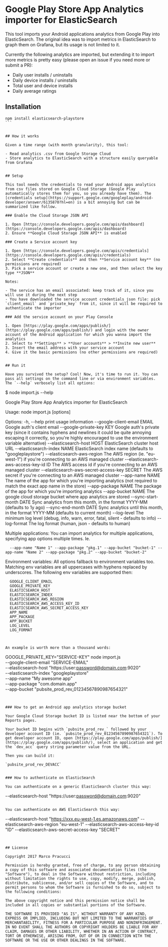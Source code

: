 # Google Play Store App Analytics importer for ElasticSearch

This tool imports your Android applications analytics from Google Play into ElasticSearch. The original idea was to import metrics in ElasticSearch to graph them on Grafana, but its usage is not limited to it.

Currently the following analytics are imported, but extending it to import more metrics is pretty easy (please open an issue if you need more or submit a PR):

- Daily user installs / uninstalls
- Daily device installs / uninstalls
- Total user and device installs
- Daily average ratings


## Installation

```
npm install elasticsearch-playstore
``` 


## How it works

Given a time range (with month granularity), this tool:

- Read analytics .csv from Google Storage Cloud
- Store analytics to ElasticSearch with a structure easily queryable from Grafana


## Setup

This tool needs the credentials to read your Android apps analytics from csv files stored on Google Cloud Storage (Google Play automatically stores them for you, so you already have them). The [credentials setup](https://support.google.com/googleplay/android-developer/answer/6135870?hl=en) is a bit annoying but can be summarized like follow.

### Enable the Cloud Storage JSON API

1. Open [https://console.developers.google.com/apis/dashboard](https://console.developers.google.com/apis/dashboard)
2. Ensure **Google Cloud Storage JSON API** is enabled

### Create a Service account key

1. Open [https://console.developers.google.com/apis/credentials](https://console.developers.google.com/apis/credentials)
2. Select **Create credentials** and then **Service account key** (no permissions are required)
3. Pick a service account or create a new one, and then select the key type **JSON**

Notes:

- The service has an email associated: keep track of it, since you will use it during the next step
- You have downloaded the service account credentials json file: pick `client_email` and `private_key` from it, since it will be required to authenticate the importer

### Add the service account on your Play Console

1. Open [https://play.google.com/apps/publish/](https://play.google.com/apps/publish/) and login with the owner account of the Android application for which you wanna import the analytics
2. Select to **Settings** > **User accounts** > **Invite new user**
3. Insert the email address with your service account
4. Give it the basic permissions (no other permissions are required)


## Run it

Have you survived the setup? Cool! Now, it's time to run it. You can pass all settings on the command line or via environment variables. The `--help` verbosely list all options:

```
$ node import.js --help

  Google Play Store App Analytics importer for ElasticSearch

  Usage:
      node import.js [options]

  Options:
      -h, --help                  print usage information
      --google-client-email EMAIL Google auth's client email
      --google-private-key  KEY   Google auth's private key (since it contains hyphens and newlines
                                  it could be quite annoying escaping it correctly, so you're highly
                                  encouraged to use the environment variable alternative)
      --elasticsearch-host HOST   ElasticSearch cluster host URL
      --elasticsearch-index NAME  ElasticSearch index name (defaults to "googleplaystore")
      --elasticsearch-aws-region  The AWS region (ie. "eu-west-1") if you're connecting to an AWS managed cluster
      --elasticsearch-aws-access-key-id ID
                                  The AWS access id if you're connecting to an AWS managed cluster
      --elasticsearch-aws-secret-access-key SECRET
                                  The AWS secret if you're connecting to an AWS managed cluster
      --app-name NAME             The name of the app for which you're importing analytics (not
                                  required to match the exact app name in the store)
      --app-package NAME          The package of the app for which you're importing analytics
      --app-bucket NAME           The google cloud storage bucket where app analytics are stored
      --sync-start-month DATE     Sync analytics from this month, in the format YYYY-MM (defaults to 1y ago)
      --sync-end-month DATE       Sync analytics until this month, in the format YYYY-MM (defaults to current month)
      --log-level                 The minimum log level (debug, info, warn, error, fatal, silent - defaults to info)
      --log-format                The log format (human, json - defaults to human)

  Multiple applications:
      You can import analytics for multiple applications, specifying app options multiple times. Ie.

      --app-name "Name 1" --app-package "pkg.1" --app-bucket "bucket-1" --app-name "Name 2" --app-package "pkg.2" --app-bucket "bucket-2"

  Environment variables:
      All options fallback to environment variables too. Matching env variables are
      all uppercases with hyphens replaced by underscores. The following env variables
      are supported then:

      GOOGLE_CLIENT_EMAIL
      GOOGLE_PRIVATE_KEY
      ELASTICSEARCH_HOST
      ELASTICSEARCH_INDEX
      ELASTICSEARCH_AWS_REGION
      ELASTICSEARCH_AWS_ACCESS_KEY_ID
      ELASTICSEARCH_AWS_SECRET_ACCESS_KEY
      APP_NAME
      APP_PACKAGE
      APP_BUCKET
      LOG_LEVEL
      LOG_FORMAT
```


An example is worth more than a thousand words:

```
GOOGLE_PRIVATE_KEY="SERVICE-KEY" node import.js \
    --google-client-email "SERVICE-EMAIL" \
    --elasticsearch-host "https://user:password@domain.com:9020" \
    --elasticsearch-index "googleplaystore" \
    --app-name "My awesome app" \
    --app-package "com.domain.app" \
    --app-bucket "pubsite_prod_rev_01234567890987654321"
```


### How to get an Android app analytics storage bucket

Your Google Cloud Storage bucket ID is listed near the bottom of your Reports pages.

Your bucket ID begins with `pubsite_prod_rev_` followed by your developer account ID (ie. `pubsite_prod_rev_01234567890987654321`). To get developer account ID, open [https://play.google.com/apps/publish/](https://play.google.com/apps/publish/), select an application and get the `dev_acc` query string parameter value from the URL.

Then you can build it:

`pubsite_prod_rev_DEVACC`


### How to authenticate on ElasticSearch

You can authenticate on a generic ElasticSearch cluster this way:

```
--elasticsearch-host "https://user:password@domain.com:9020"
```

You can authenticate on AWS ElasticSearch this way:

```
--elasticsearch-host "https://xxx.eu-west-1.es.amazonaws.com"
--elasticsearch-aws-region "eu-west-1"
--elasticsearch-aws-access-key-id "ID"
--elasticsearch-aws-secret-access-key "SECRET"
```


## License

Copyright 2017 Marco Pracucci

Permission is hereby granted, free of charge, to any person obtaining a copy of this software and associated documentation files (the "Software"), to deal in the Software without restriction, including without limitation the rights to use, copy, modify, merge, publish, distribute, sublicense, and/or sell copies of the Software, and to permit persons to whom the Software is furnished to do so, subject to the following conditions:

The above copyright notice and this permission notice shall be included in all copies or substantial portions of the Software.

THE SOFTWARE IS PROVIDED "AS IS", WITHOUT WARRANTY OF ANY KIND, EXPRESS OR IMPLIED, INCLUDING BUT NOT LIMITED TO THE WARRANTIES OF MERCHANTABILITY, FITNESS FOR A PARTICULAR PURPOSE AND NONINFRINGEMENT. IN NO EVENT SHALL THE AUTHORS OR COPYRIGHT HOLDERS BE LIABLE FOR ANY CLAIM, DAMAGES OR OTHER LIABILITY, WHETHER IN AN ACTION OF CONTRACT, TORT OR OTHERWISE, ARISING FROM, OUT OF OR IN CONNECTION WITH THE SOFTWARE OR THE USE OR OTHER DEALINGS IN THE SOFTWARE.
